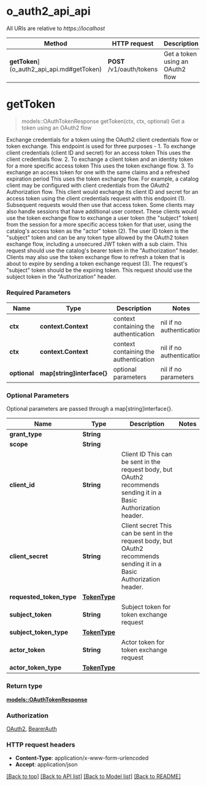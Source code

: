 # o_auth2_api_api

All URIs are relative to *https://localhost*

Method | HTTP request | Description
------------- | ------------- | -------------
**getToken**](o_auth2_api_api.md#getToken) | **POST** /v1/oauth/tokens | Get a token using an OAuth2 flow


# **getToken**
> models::OAuthTokenResponse getToken(ctx, ctx, optional)
Get a token using an OAuth2 flow

Exchange credentials for a token using the OAuth2 client credentials flow or token exchange.  This endpoint is used for three purposes - 1. To exchange client credentials (client ID and secret) for an access token This uses the client credentials flow. 2. To exchange a client token and an identity token for a more specific access token This uses the token exchange flow. 3. To exchange an access token for one with the same claims and a refreshed expiration period This uses the token exchange flow.  For example, a catalog client may be configured with client credentials from the OAuth2 Authorization flow. This client would exchange its client ID and secret for an access token using the client credentials request with this endpoint (1). Subsequent requests would then use that access token.  Some clients may also handle sessions that have additional user context. These clients would use the token exchange flow to exchange a user token (the \"subject\" token) from the session for a more specific access token for that user, using the catalog's access token as the \"actor\" token (2). The user ID token is the \"subject\" token and can be any token type allowed by the OAuth2 token exchange flow, including a unsecured JWT token with a sub claim. This request should use the catalog's bearer token in the \"Authorization\" header.  Clients may also use the token exchange flow to refresh a token that is about to expire by sending a token exchange request (3). The request's \"subject\" token should be the expiring token. This request should use the subject token in the \"Authorization\" header.

### Required Parameters

Name | Type | Description  | Notes
------------- | ------------- | ------------- | -------------
 **ctx** | **context.Context** | context containing the authentication | nil if no authentication
 **ctx** | **context.Context** | context containing the authentication | nil if no authentication
 **optional** | **map[string]interface{}** | optional parameters | nil if no parameters

### Optional Parameters
Optional parameters are passed through a map[string]interface{}.

Name | Type | Description  | Notes
------------- | ------------- | ------------- | -------------
 **grant_type** | **String**|  | 
 **scope** | **String**|  | 
 **client_id** | **String**| Client ID  This can be sent in the request body, but OAuth2 recommends sending it in a Basic Authorization header. | 
 **client_secret** | **String**| Client secret  This can be sent in the request body, but OAuth2 recommends sending it in a Basic Authorization header. | 
 **requested_token_type** | [**TokenType**](TokenType.md)|  | 
 **subject_token** | **String**| Subject token for token exchange request | 
 **subject_token_type** | [**TokenType**](TokenType.md)|  | 
 **actor_token** | **String**| Actor token for token exchange request | 
 **actor_token_type** | [**TokenType**](TokenType.md)|  | 

### Return type

[**models::OAuthTokenResponse**](OAuthTokenResponse.md)

### Authorization

[OAuth2](../README.md#OAuth2), [BearerAuth](../README.md#BearerAuth)

### HTTP request headers

 - **Content-Type**: application/x-www-form-urlencoded
 - **Accept**: application/json

[[Back to top]](#) [[Back to API list]](../README.md#documentation-for-api-endpoints) [[Back to Model list]](../README.md#documentation-for-models) [[Back to README]](../README.md)

